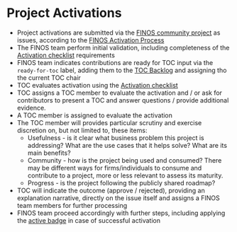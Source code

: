 # Project Activations

 - Project activations are submitted via the [FINOS community project](https://github.com/finos/community) as issues, according to the [FINOS Activation Process](https://community.finos.org/docs/governance/software-projects/stages/active/#initiating-activation)
 - The FINOS team perform initial validation, including completeness of the [Activation checklist](https://community.finos.org/docs/governance/software-projects/stages/active/#activation-checklist) requirements
 - FINOS team indicates contributions are ready for TOC input via the `ready-for-toc` label, adding them to the [TOC Backlog](https://github.com/orgs/finos/projects/39) and assigning tho the current TOC chair
- TOC evaluates activation using the [Activation checklist](https://community.finos.org/docs/governance/software-projects/stages/active/#activation-checklist)
-  TOC assigns a TOC member to evaluate the activation and / or ask for contributors to present a TOC and answer questions / provide additional evidence.
 - A TOC member is assigned to evaluate the activation
 - The TOC member will provides particular scrutiny and exercise discretion on, but not limited to, these items:
   - Usefulness - is it clear what business problem this project is addressing? What are the use cases that it helps solve? What are its main benefits?
   - Community - how is the project being used and consumed? There may be different ways for firms/individuals to consume and contribute to a project, more or less relevant to assess its maturity.
   - Progress - is the project following the publicly shared roadmap?
- TOC will indicate the outcome (approve / rejected), providing an explanation narrative, directly on the issue itself and assigns a FINOS team members for further processing
 - FINOS team proceed accordingly with further steps, including applying the [active badge](https://community.finos.org/docs/governance/software-projects/stages/active/#badge) in case of successful activation  